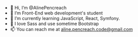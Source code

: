 - 👋 Hi, I’m @AlinePencreach
- 👀 I’m Front-End web development's student
- 🌱 I’m currently learning JavaScript, React, Symfony.
- 💞️ I love Sass and use sometime Bootstrap 
- 📫 You can reach me at aline.pencreach.code@gmail.com

<!---
AlinePencreach/AlinePencreach is a ✨ special ✨ repository because its `README.md` (this file) appears on your GitHub profile.
You can click the Preview link to take a look at your changes.
--->
